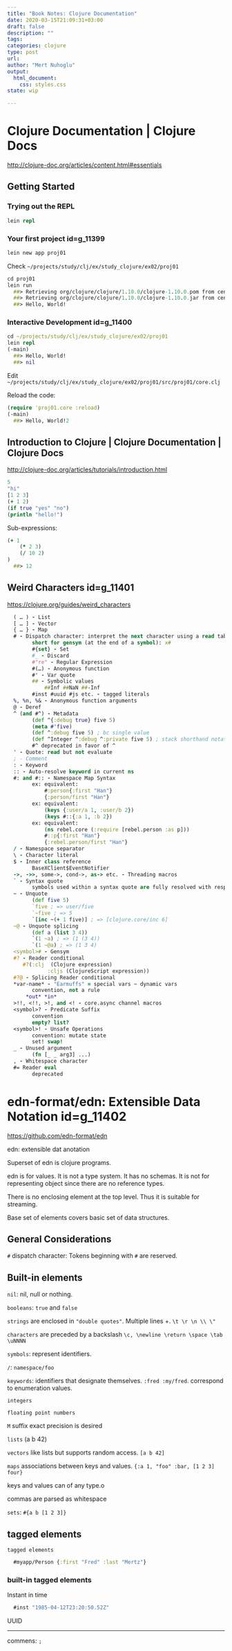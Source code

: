 ```yaml
--- 
title: "Book Notes: Clojure Documentation"
date: 2020-03-15T21:09:31+03:00 
draft: false
description: ""
tags:
categories: clojure
type: post
url:
author: "Mert Nuhoglu"
output:
  html_document:
    css: styles.css
state: wip

---
```


# Clojure Documentation | Clojure Docs

http://clojure-doc.org/articles/content.html#essentials

## Getting Started

### Trying out the REPL

``` clojure
lein repl
``` 

### Your first project id=g_11399

``` clojure
lein new app proj01
``` 

Check `~/projects/study/clj/ex/study_clojure/ex02/proj01`

``` clojure
cd proj01
lein run
  ##> Retrieving org/clojure/clojure/1.10.0/clojure-1.10.0.pom from central
  ##> Retrieving org/clojure/clojure/1.10.0/clojure-1.10.0.jar from central
  ##> Hello, World!
``` 

### Interactive Development id=g_11400

``` clojure
cd ~/projects/study/clj/ex/study_clojure/ex02/proj01
lein repl
(-main)
  ##> Hello, World!
  ##> nil
``` 

Edit `~/projects/study/clj/ex/study_clojure/ex02/proj01/src/proj01/core.clj`

Reload the code:

``` clojure
(require 'proj01.core :reload)
(-main)
  ##> Hello, World!2
``` 

## Introduction to Clojure | Clojure Documentation | Clojure Docs

http://clojure-doc.org/articles/tutorials/introduction.html

``` clojure
5
"hi"
[1 2 3]
(+ 1 2)
(if true "yes" "no")
(println "hello!")
``` 

Sub-expressions:

``` clojure
(+ 1
	(* 2 3)
	(/ 10 2)
)
  ##> 12
``` 

## Weird Characters id=g_11401

https://clojure.org/guides/weird_characters

``` clojure
  ( … ) - List
  [ … ] - Vector
  { … } - Map
  # - Dispatch character: interpret the next character using a read table
		short for gensym (at the end of a symbol): x#
		#{set} - Set
		#_ - Discard
		#"re" - Regular Expression
		#(…) - Anonymous function
		#' - Var quote
		## - Symbolic values
			##Inf ##NaN ##-Inf
		#inst #uuid #js etc. - tagged literals
  %, %n, %& - Anonymous function arguments
  @ - Deref
  ^ (and #^) - Metadata
		(def ^{:debug true} five 5)
		(meta #'five)
		(def ^:debug five 5) ; bc single value
		(def ^Integer ^:debug ^:private five 5) ; stack shorthand notations
		#^ deprecated in favor of ^
  ' - Quote: read but not evaluate
  ; - Comment
  : - Keyword
  :: - Auto-resolve keyword in current ns
  #: and #:: - Namespace Map Syntax
		ex: equivalent:
			#:person{:first "Han"}
			{:person/first "Han"}
		ex: equivalent:
			(keys {:user/a 1, :user/b 2})
			(keys #::{:a 1, :b 2})
		ex: equivalent:
			(ns rebel.core (:require [rebel.person :as p]))
			#::p{:first "Han"}
			{:rebel.person/first "Han"}
  / - Namespace separator
  \ - Character literal
  $ - Inner class reference
		BaseXClient$EventNotifier
  ->, ->>, some->, cond->, as-> etc. - Threading macros
  ` - Syntax quote
		symbols used within a syntax quote are fully resolved with respect to the current namespace
  ~ - Unquote
		(def five 5)
		`five ; => user/five
		`~five ; => 5
		`[inc ~(+ 1 five)] ; => [clojure.core/inc 6]
  ~@ - Unquote splicing
		(def a (list 3 4))
		`(1 ~a) ; => (1 (3 4))
		`(1 ~@a) ; => (1 3 4)
  <symbol># - Gensym
  #? - Reader conditional
     #?(:clj  (Clojure expression)
			 :cljs (ClojureScript expression))
  #?@ - Splicing Reader conditional
  *var-name* - "Earmuffs" = special vars ~ dynamic vars
		convention, not a rule
	  *out* *in*
  >!!, <!!, >!, and <! - core.async channel macros
  <symbol>? - Predicate Suffix
		convention
		empty? list?
  <symbol>! - Unsafe Operations
		convention: mutate state
		set! swap!
  _ - Unused argument
		(fn [_ _ arg3] ...)
  , - Whitespace character
  #= Reader eval
		deprecated
``` 

# edn-format/edn: Extensible Data Notation id=g_11402

https://github.com/edn-format/edn

edn: extensible dat anotation

Superset of edn is clojure programs. 

edn is for values. It is not a type system. It has no schemas. It is not for representing object since there are no reference types. 

There is no enclosing element at the top level. Thus it is suitable for streaming.

Base set of elements covers basic set of data structures. 

## General Considerations

`#` dispatch character: Tokens beginning with `#` are reserved. 

## Built-in elements

`nil`: nil, null or nothing.

`booleans`: `true` and `false`

`strings` are enclosed in `"double quotes"`. Multiple lines +. `\t \r \n \\ \"`

`characters` are preceded by a backslash `\c, \newline \return \space \tab \uNNNN`

`symbols`: represent identifiers.

`/`: `namespace/foo`

`keywords`: identifiers that designate themselves. `:fred :my/fred`. correspond to enumeration values.

`integers`

`floating point numbers`

`M` suffix exact precision is desired

`lists` (a b 42)

`vectors` like lists but supports random access. `[a b 42]`

`maps` associations between keys and values. `{:a 1, "foo" :bar, [1 2 3] four}`

keys and values can of any type.o

commas are parsed as whitespace

`sets`: `#{a b [1 2 3]}`

## tagged elements

`tagged elements`

``` clojure
  #myapp/Person {:first "Fred" :last "Mertz"}
``` 

### built-in tagged elements

Instant in time

``` clojure
  #inst "1985-04-12T23:20:50.52Z"
``` 

UUID

---

commens: `;`


